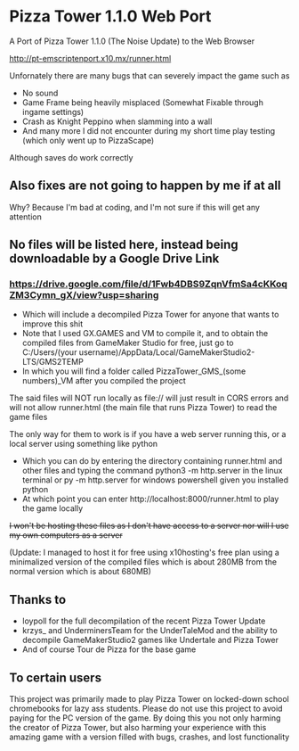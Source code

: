 # Pizza Tower 1.1.0 Web Port

A Port of Pizza Tower 1.1.0 (The Noise Update) to the Web Browser

http://pt-emscriptenport.x10.mx/runner.html

Unfornately there are many bugs that can severely impact the game such as
- No sound
- Game Frame being heavily misplaced (Somewhat Fixable through ingame settings)
- Crash as Knight Peppino when slamming into a wall
- And many more I did not encounter during my short time play testing (which only went up to PizzaScape)

Although saves do work correctly

## Also fixes are not going to happen by me if at all
  
  Why? Because I'm bad at coding, and I'm not sure if this will get any attention

## No files will be listed here, instead being downloadable by a Google Drive Link
### https://drive.google.com/file/d/1Fwb4DBS9ZqnVfmSa4cKKoqZM3Cymn_gX/view?usp=sharing

- Which will include a decompiled Pizza Tower for anyone that wants to improve this shit
- Note that I used GX.GAMES and VM to compile it, and to obtain the compiled files from GameMaker Studio for free, just go to C:/Users/(your username)/AppData/Local/GameMakerStudio2-LTS/GMS2TEMP
- In which you will find a folder called PizzaTower_GMS_(some numbers)_VM after you compiled the project

The said files will NOT run locally as file:// will just result in CORS errors and will not allow runner.html (the main file that runs Pizza Tower) to read the game files

The only way for them to work is if you have a web server running this, or a local server using something like python
- Which you can do by entering the directory containing runner.html and other files and typing the command python3 -m http.server in the linux terminal or py -m http.server for windows powershell given you installed python
- At which point you can enter http://localhost:8000/runner.html to play the game locally

~~I won't be hosting these files as I don't have access to a server nor will I use my own computers as a server~~

(Update: I managed to host it for free using x10hosting's free plan using a minimalized version of the compiled files which is about 280MB from the normal version which is about 680MB)

## Thanks to
- loypoll for the full decompilation of the recent Pizza Tower Update
- krzys_ and UnderminersTeam for the UnderTaleMod and the ability to decompile GameMakerStudio2 games like Undertale and Pizza Tower
- And of course Tour de Pizza for the base game

## To certain users
This project was primarily made to play Pizza Tower on locked-down school chromebooks for lazy ass students. Please do not use this project to avoid paying for the PC version of the game. By doing this you not only harming the creator of Pizza Tower, but also harming your experience with this amazing game with a version filled with bugs, crashes, and lost functionality

